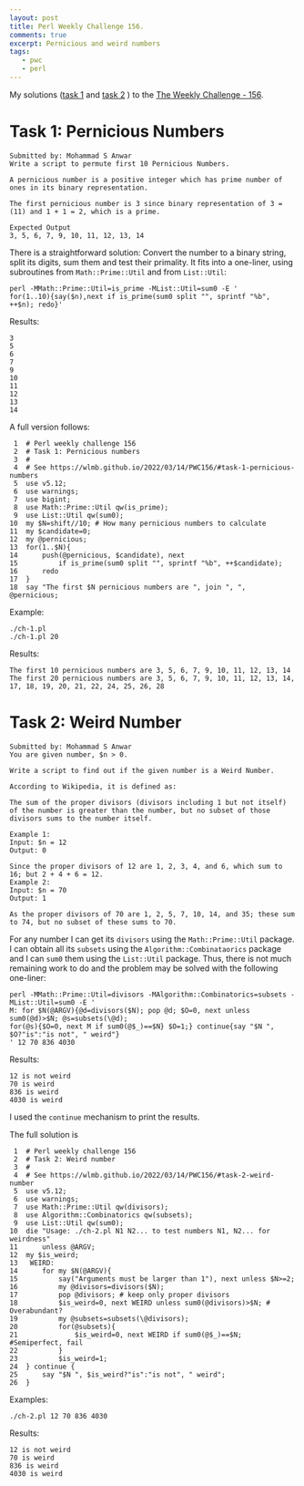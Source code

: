 ```yaml
---
layout: post
title: Perl Weekly Challenge 156.
comments: true
excerpt: Pernicious and weird numbers
tags:
   - pwc
   - perl
---
```


My solutions
([task 1](https://github.com/wlmb/perlweeklychallenge-club/blob/master/challenge-156/wlmb/perl/ch-1.pl)
and
[task 2](https://github.com/wlmb/perlweeklychallenge-club/blob/master/challenge-156/wlmb/perl/ch-2.pl)
)
to the  [The Weekly Challenge - 156](https://theweeklychallenge.org/blog/perl-weekly-challenge-156).


# Task 1: Pernicious Numbers

    Submitted by: Mohammad S Anwar
    Write a script to permute first 10 Pernicious Numbers.

    A pernicious number is a positive integer which has prime number of
    ones in its binary representation.

    The first pernicious number is 3 since binary representation of 3 =
    (11) and 1 + 1 = 2, which is a prime.

    Expected Output
    3, 5, 6, 7, 9, 10, 11, 12, 13, 14

There is a straightforward solution: Convert the number to a binary
string, split its digits, sum them and test their primality. It fits
into a one-liner, using subroutines from `Math::Prime::Util` and from `List::Util`:

    perl -MMath::Prime::Util=is_prime -MList::Util=sum0 -E '
    for(1..10){say($n),next if is_prime(sum0 split "", sprintf "%b", ++$n); redo}'

Results:

    3
    5
    6
    7
    9
    10
    11
    12
    13
    14

A full version follows:

     1  # Perl weekly challenge 156
     2  # Task 1: Pernicious numbers
     3  #
     4  # See https://wlmb.github.io/2022/03/14/PWC156/#task-1-pernicious-numbers
     5  use v5.12;
     6  use warnings;
     7  use bigint;
     8  use Math::Prime::Util qw(is_prime);
     9  use List::Util qw(sum0);
    10  my $N=shift//10; # How many pernicious numbers to calculate
    11  my $candidate=0;
    12  my @pernicious;
    13  for(1..$N){
    14      push(@pernicious, $candidate), next
    15          if is_prime(sum0 split "", sprintf "%b", ++$candidate);
    16      redo
    17  }
    18  say "The first $N pernicious numbers are ", join ", ",  @pernicious;

Example:

    ./ch-1.pl
    ./ch-1.pl 20

Results:

    The first 10 pernicious numbers are 3, 5, 6, 7, 9, 10, 11, 12, 13, 14
    The first 20 pernicious numbers are 3, 5, 6, 7, 9, 10, 11, 12, 13, 14,
    17, 18, 19, 20, 21, 22, 24, 25, 26, 28


# Task 2: Weird Number

    Submitted by: Mohammad S Anwar
    You are given number, $n > 0.

    Write a script to find out if the given number is a Weird Number.

    According to Wikipedia, it is defined as:

    The sum of the proper divisors (divisors including 1 but not itself)
    of the number is greater than the number, but no subset of those
    divisors sums to the number itself.

    Example 1:
    Input: $n = 12
    Output: 0

    Since the proper divisors of 12 are 1, 2, 3, 4, and 6, which sum to
    16; but 2 + 4 + 6 = 12.
    Example 2:
    Input: $n = 70
    Output: 1

    As the proper divisors of 70 are 1, 2, 5, 7, 10, 14, and 35; these sum
    to 74, but no subset of these sums to 70.

For any number I can get its `divisors` using the `Math::Prime::Util`
package. I can obtain all its `subsets` using the
`Algorithm::Combinataorics` package and I can `sum0` them using the
`List::Util` package. Thus, there is not much remaining work to do and
the problem may be solved with the following one-liner:

    perl -MMath::Prime::Util=divisors -MAlgorithm::Combinatorics=subsets -MList::Util=sum0 -E '
    M: for $N(@ARGV){@d=divisors($N); pop @d; $O=0, next unless sum0(@d)>$N; @s=subsets(\@d);
    for(@s){$O=0, next M if sum0(@$_)==$N} $O=1;} continue{say "$N ", $O?"is":"is not", " weird"}
    ' 12 70 836 4030

Results:

    12 is not weird
    70 is weird
    836 is weird
    4030 is weird

I used the `continue` mechanism to print the results.

The full solution is

     1  # Perl weekly challenge 156
     2  # Task 2: Weird number
     3  #
     4  # See https://wlmb.github.io/2022/03/14/PWC156/#task-2-weird-number
     5  use v5.12;
     6  use warnings;
     7  use Math::Prime::Util qw(divisors);
     8  use Algorithm::Combinatorics qw(subsets);
     9  use List::Util qw(sum0);
    10  die "Usage: ./ch-2.pl N1 N2... to test numbers N1, N2... for weirdness"
    11      unless @ARGV;
    12  my $is_weird;
    13   WEIRD:
    14      for my $N(@ARGV){
    15          say("Arguments must be larger than 1"), next unless $N>=2;
    16          my @divisors=divisors($N);
    17          pop @divisors; # keep only proper divisors
    18          $is_weird=0, next WEIRD unless sum0(@divisors)>$N; # Overabundant?
    19          my @subsets=subsets(\@divisors);
    20          for(@subsets){
    21              $is_weird=0, next WEIRD if sum0(@$_)==$N; #Semiperfect, fail
    22          }
    23          $is_weird=1;
    24  } continue {
    25      say "$N ", $is_weird?"is":"is not", " weird";
    26  }

Examples:

    ./ch-2.pl 12 70 836 4030

Results:

    12 is not weird
    70 is weird
    836 is weird
    4030 is weird
